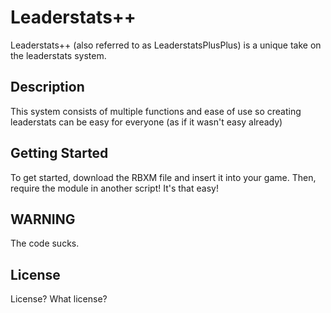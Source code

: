 # Leaderstats++

Leaderstats++ (also referred to as LeaderstatsPlusPlus) is a unique take on the leaderstats system.

## Description

This system consists of multiple functions and ease of use so creating leaderstats can be easy for everyone (as if it wasn't easy already)

## Getting Started

To get started, download the RBXM file and insert it into your game. Then, require the module in another script! It's that easy!

## WARNING

The code sucks.

## License

License? What license?
